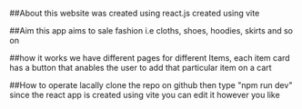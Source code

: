 ##About
this website was created using react.js created using vite 

##Aim
this app aims to sale fashion i.e cloths, shoes, hoodies, skirts and so on 


##how it works
we have different pages for different Items, each item card has a button that anables the user to add that particular item on a cart

##How to operate lacally
clone the repo on github then type "npm run dev" since the react app is created using vite
you can edit it however you like
